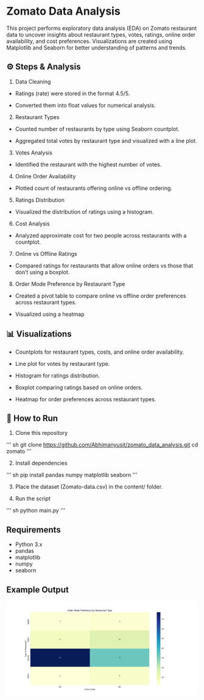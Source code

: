 # Zomato Data Analysis

This project performs exploratory data analysis (EDA) on Zomato restaurant data to uncover insights about restaurant types, votes, ratings, online order availability, and cost preferences. Visualizations are created using Matplotlib and Seaborn for better understanding of patterns and trends.

## ⚙️ Steps & Analysis

1. Data Cleaning

- Ratings (rate) were stored in the format 4.5/5.

- Converted them into float values for numerical analysis.

2. Restaurant Types

- Counted number of restaurants by type using Seaborn countplot.

- Aggregated total votes by restaurant type and visualized with a line plot.

3. Votes Analysis

- Identified the restaurant with the highest number of votes.

4. Online Order Availability

- Plotted count of restaurants offering online vs offline ordering.

5. Ratings Distribution

- Visualized the distribution of ratings using a histogram.

6. Cost Analysis

- Analyzed approximate cost for two people across restaurants with a countplot.

7. Online vs Offline Ratings

- Compared ratings for restaurants that allow online orders vs those that don’t using a boxplot.

8. Order Mode Preference by Restaurant Type

- Created a pivot table to compare online vs offline order preferences across restaurant types.

- Visualized using a heatmap

## 📊 Visualizations

- Countplots for restaurant types, costs, and online order availability.

- Line plot for votes by restaurant type.

- Histogram for ratings distribution.

- Boxplot comparing ratings based on online orders.

- Heatmap for order preferences across restaurant types.

## 🚀 How to Run

1. Clone this repository

''' sh
git clone https://github.com/Abhimanyusit/zomato_data_analysis.git
cd zomato
'''

2. Install dependencies

''' sh
pip install pandas numpy matplotlib seaborn
'''

3. Place the dataset (Zomato-data.csv) in the content/ folder.

4. Run the script

''' sh
python main.py
'''

## Requirements

- Python 3.x
- pandas
- matplotlib
- numpy
- seaborn

## Example Output

![heatmap image](heatmap.png)
